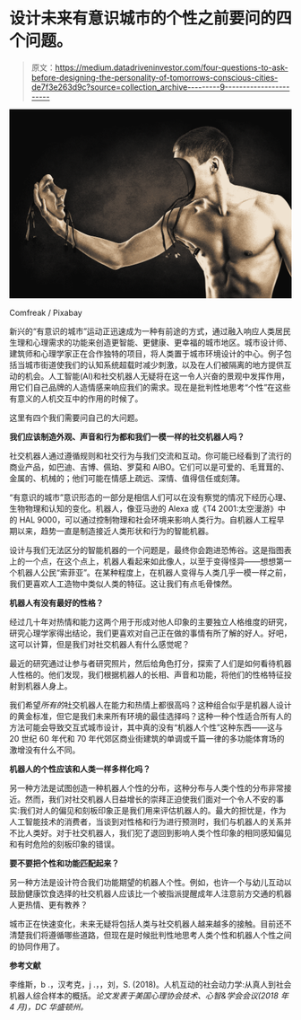 # 设计未来有意识城市的个性之前要问的四个问题。

> 原文：<https://medium.datadriveninvestor.com/four-questions-to-ask-before-designing-the-personality-of-tomorrows-conscious-cities-de7f3e263d9c?source=collection_archive---------9----------------------->

![](img/7f28741f86f118b8bb41a07620a73bd2.png)

Comfreak / Pixabay

新兴的“有意识的城市”运动正迅速成为一种有前途的方式，通过融入响应人类居民生理和心理需求的功能来创造更智能、更健康、更幸福的城市地区。城市设计师、建筑师和心理学家正在合作独特的项目，将人类置于城市环境设计的中心。例子包括当城市街道使我们的认知系统超载时减少刺激，以及在人们被隔离的地方提供互动的机会。人工智能(AI)和社交机器人无疑将在这一令人兴奋的景观中发挥作用，用它们自己品牌的人造情感来响应我们的需求。现在是批判性地思考“个性”在这些有意义的人机交互中的作用的时候了。

这里有四个我们需要问自己的大问题。

**我们应该制造外观、声音和行为都和我们一模一样的社交机器人吗？**

社交机器人通过遵循规则和社交行为与我们交流和互动。你可能已经看到了流行的商业产品，如巴迪、吉博、佩珀、罗莫和 AIBO。它们可以是可爱的、毛茸茸的、金属的、机械的；他们可能在情感上疏远、深情、值得信任或刻薄。

“有意识的城市”意识形态的一部分是相信人们可以在没有察觉的情况下经历心理、生物物理和认知的变化。机器人，像亚马逊的 Alexa 或《T4 2001:太空漫游》中的 HAL 9000，可以通过控制物理和社会环境来影响人类行为。自机器人工程早期以来，趋势一直是制造接近人类形状和行为的智能机器。

设计与我们无法区分的智能机器的一个问题是，最终你会跑进恐怖谷。这是指图表上的一个点，在这个点上，机器人看起来如此像人，以至于变得怪异——想想第一个机器人公民“索菲亚”。在某种程度上，在机器人变得与人类几乎一模一样之前，我们更喜欢人工造物中类似人类的特征。这让我们有点毛骨悚然。

**机器人有没有最好的性格？**

经过几十年对热情和能力这两个用于形成对他人印象的主要独立人格维度的研究，研究心理学家得出结论，我们更喜欢对自己正在做的事情有所了解的好人。好吧，这可以计算，但是我们对社交机器人有什么感觉呢？

最近的研究通过让参与者研究照片，然后给角色打分，探索了人们是如何看待机器人性格的。他们发现，我们根据机器人的长相、声音和功能，将他们的性格特征投射到机器人身上。

我们希望*所有的*社交机器人在能力和热情上都很高吗？这种组合似乎是机器人设计的黄金标准，但它是我们未来所有环境的最佳选择吗？这种一种个性适合所有人的方法可能会导致交互式城市设计，其中真的没有“机器人个性”这种东西——这与 20 世纪 60 年代和 70 年代郊区商业街建筑的单调或千篇一律的多功能体育场的激增没有什么不同。

**机器人的个性应该和人类一样多样化吗？**

另一种方法是试图创造一种机器人个性的分布，这种分布与人类个性的分布非常接近。然而，我们对社交机器人日益增长的崇拜正迫使我们面对一个令人不安的事实:我们对人的偏见和刻板印象正是我们用来评估机器人的。最大的担忧是，作为人工智能技术的消费者，当谈到对性格和行为进行预测时，我们与机器人的关系并不比人类好。对于社交机器人，我们犯了退回到影响人类个性印象的相同感知偏见和有时危险的刻板印象的错误。

**要不要把个性和功能匹配起来？**

另一种方法是设计符合我们功能期望的机器人个性。例如，也许一个与幼儿互动以鼓励健康饮食选择的社交机器人应该比一个被指派提醒成年人注意前方交通的机器人更热情、更有教养？

城市正在快速变化，未来无疑将包括人类与社交机器人越来越多的接触。目前还不清楚我们将遵循哪些道路，但现在是时候批判性地思考人类个性和机器人个性之间的协同作用了。

**参考文献**

李维斯，b .，汉考克，j .，，刘，S. (2018)。人机互动的社会动力学:从真人到社会机器人综合样本的概括。*论文发表于美国心理协会技术、心智&学会会议(2018 年 4 月)，DC 华盛顿州。*